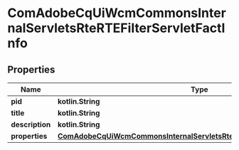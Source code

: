 
# ComAdobeCqUiWcmCommonsInternalServletsRteRTEFilterServletFactInfo

## Properties
Name | Type | Description | Notes
------------ | ------------- | ------------- | -------------
**pid** | **kotlin.String** |  |  [optional]
**title** | **kotlin.String** |  |  [optional]
**description** | **kotlin.String** |  |  [optional]
**properties** | [**ComAdobeCqUiWcmCommonsInternalServletsRteRTEFilterServletFactProperties**](ComAdobeCqUiWcmCommonsInternalServletsRteRTEFilterServletFactProperties.md) |  |  [optional]



